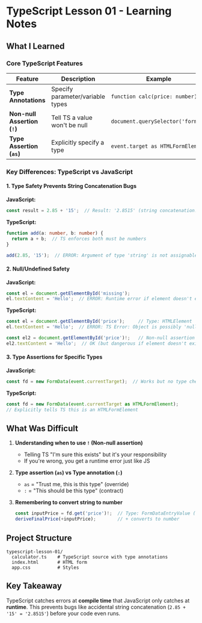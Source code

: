 # TypeScript Lesson 01 - Learning Notes

## What I Learned

### Core TypeScript Features

| Feature | Description | Example |
|---------|-------------|---------|
| **Type Annotations** | Specify parameter/variable types | `function calc(price: number)` |
| **Non-null Assertion (`!`)** | Tell TS a value won't be null | `document.querySelector('form')!` |
| **Type Assertion (`as`)** | Explicitly specify a type | `event.target as HTMLFormElement` |

### Key Differences: TypeScript vs JavaScript

#### 1. Type Safety Prevents String Concatenation Bugs

**JavaScript:**
```js
const result = 2.85 + '15';  // Result: '2.8515' (string concatenation!)
```

**TypeScript:**
```ts
function add(a: number, b: number) {
  return a + b;  // TS enforces both must be numbers
}

add(2.85, '15');  // ERROR: Argument of type 'string' is not assignable to parameter of type 'number'
```

#### 2. Null/Undefined Safety

**JavaScript:**
```js
const el = document.getElementById('missing');
el.textContent = 'Hello';  // ERROR: Runtime error if element doesn't exist
```

**TypeScript:**
```ts
const el = document.getElementById('price');     // Type: HTMLElement | null
el.textContent = 'Hello';  // ERROR: TS Error: Object is possibly 'null'

const el2 = document.getElementById('price')!;   // Non-null assertion
el2.textContent = 'Hello';  // OK (but dangerous if element doesn't exist)
```

#### 3. Type Assertions for Specific Types

**JavaScript:**
```js
const fd = new FormData(event.currentTarget);  // Works but no type checking
```

**TypeScript:**
```ts
const fd = new FormData(event.currentTarget as HTMLFormElement);
// Explicitly tells TS this is an HTMLFormElement
```

## What Was Difficult

1. **Understanding when to use `!` (Non-null assertion)**
   - Telling TS "I'm sure this exists" but it's your responsibility
   - If you're wrong, you get a runtime error just like JS

2. **Type assertion (`as`) vs Type annotation (`:`)**
   - `as` = "Trust me, this is this type" (override)
   - `:` = "This should be this type" (contract)

3. **Remembering to convert string to number**
   ```ts
   const inputPrice = fd.get('price')!;  // Type: FormDataEntryValue (string | File)
   deriveFinalPrice(+inputPrice);        // + converts to number
   ```

## Project Structure

```
typescript-lesson-01/
  calculator.ts    # TypeScript source with type annotations
  index.html       # HTML form
  app.css          # Styles
```

## Key Takeaway

TypeScript catches errors at **compile time** that JavaScript only catches at **runtime**. This prevents bugs like accidental string concatenation (`2.85 + '15' = '2.8515'`) before your code even runs.
